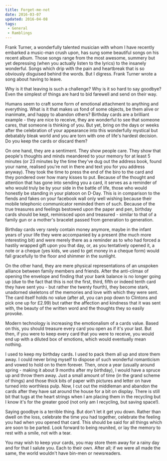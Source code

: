 ```yaml
---
title: Forget-me-not
date: 2016-03-07
updated: 2016-04-08
tags:
 - General
 - Ramblings
---
```


<p>Frank Turner, a wonderfully talented musician with whom I have recently embarked a music-man crush upon, has sung some beautiful songs on his recent album. Those songs range from the most awesome, summery but yet depressing (when you actually listen to the lyrics) to the insanely wonderful. Songs which drip with the pain and heartbreak that is so obviously disguised behind the words. But I digress. Frank Turner wrote a song about having to leave. </p>

<p>Why is it that leaving is such a challenge? Why is it so hard to say goodbye? Even the simplest of things are hard to bid farewell and send on their way.</p>







<p>Humans seem to craft some form of emotional attachment to anything and everything. What is it that makes us fond of some objects, be them alive or inanimate, and happy to abandon others? Birthday cards are a brilliant example - they are nice to receive, they are wonderful to see that someone cares, that someone is thinking of you. But yet, bring on the days or weeks after the celebration of your appearance into this wonderfully mystical but debatably bleak world and you are torn with one of life's hardest decision. Do you keep the cards or discard them? </p>







<p>On one hand, they are a sentiment. They show people care. They show that people's thoughts and minds meandered to your memory for at least 5 minutes (or 23 minutes by the time they've dug out the address book, found your name, realised you're not in there and text you for you address anyway). They took the time to press the end of the biro to the card and they pondered over how many kisses to put. Because of the thought and attention that has gone into sending you a card, it serves as a reminder of who would truly be by your side in the battle of life, those who would honestly be standing in your platoon on D-Day. This is in comparison to the fiends and fakes on your facebook wall only well wishing because their mobile telephonic communicator reminded them of such. Because of the true treasures and feelings bestowed upon the paper and pen, birthday cards should be kept, reminisced upon and treasured - similar to that of a family gun or a mother's bracelet passed from generation to generation.</p>







<p>Birthday cards very rarely contain money anymore, maybe in the infant years of your life they were accompanied by a present (the much more interesting bit) and were merely there as a reminder as to who had forced a hastily wrapped gift upon you that day, or, as you tentatively opened it, a note or a cheque (yes kids, we used to get money in a cheque form) would fall gracefully to the floor and shimmer in the sunlight.</p>







<p>On the other hand, they are mere physical representations of an unspoken alliance between family members and friends. After the anti-climax of opening the envelope and finding that your bank balance is no longer going up (due to the fact that this is not the first, third, fifth or indeed tenth card they have sent you - but rather the twenty fourth), they become stark, unadorned skeletons of the memories and love with which they were sent. The card itself holds no value (after all, you can pop down to Clintons and pick one up for £2.99) but rather the affection and kindness that it was sent with, the beauty of the written word and the thoughts they so easily provoke.</p>







<p>Modern technology is increasing the emotionalism of a cards value. Based on this, you should treasure every card you open as if it's your last. But then, if you were to keep every card that you were to receive, you would end up with a diluted box of emotions, which would eventually mean nothing.</p>







<p>I used to keep my birthday cards. I used to pack them all up and store them away. I could never bring myself to dispose of such wonderful romanticism and vowed to hold on to them forever. Then, once a year (usually around spring - making it about 9 months after my birthday), I would have a spruce up and throw them away. Just a small amount of time (in the grand scheme of things) and those thick bits of paper with pictures and letter on have turned into worthless pulp. Now, I cut out the middleman and abandon the cards after they have sat around the house for a bit on display. There is still bit that tugs at the heart strings when I am placing them in the recycling but I know it's for the greater good (not only am I recycling, but saving space!).</p>







<p>Saying goodbye is a terrible thing. But don't let it get you down. Rather than dwell on the loss, celebrate the time you had together, celebrate the feeling you had when you opened that card. This should be said for all things which are soon to be parted. Look forward to being reunited, or lay the memory to rest with a smile, not with a tear.</p>







<p>You may wish to keep your cards, you may store them away for a rainy day and for that I salute you. Each to their own. After all; if we were all made the same, the world wouldn't have bin-men or newsreaders. </p>